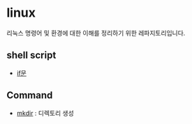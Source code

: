 # linux
리눅스 명령어 및 환경에 대한 이해를 정리하기 위한 레파지토리입니다. 

## shell script

- [if문](./If.md)

## Command

- [mkdir](./Command/mkdir.md) : 디렉토리 생성
